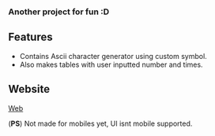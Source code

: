 ### Another project for fun :D

## Features
- Contains Ascii character generator using custom symbol.
- Also makes tables with user inputted number and times.

## Website
[Web](https://mrfiend179.github.io/ASCII-Shape-Generator/)

(**PS**) Not made for mobiles yet, UI isnt mobile supported.